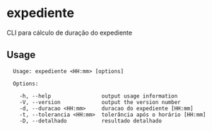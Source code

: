 # expediente #
CLI para cálculo de duração do expediente

## Usage ##
      Usage: expediente <HH:mm> [options]

      Options:

        -h, --help                output usage information
        -V, --version             output the version number
        -d, --duracao <HH:mm>     duracao do expediente [HH:mm]
        -t, --tolerancia <HH:mm>  tolerância após o horário [HH:mm]
        -D, --detalhado           resultado detalhado

